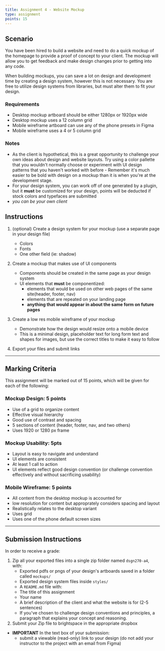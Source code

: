 ```yaml
---
title: Assignment 4 - Website Mockup
type: assignment
points: 15
---
```


## Scenario

You have been hired to build a website and need to do a quick mockup of the homepage to provide a proof of concept to your client. The mockup will allow you to get feedback and make design changes prior to getting into any code.

When building mockups, you can save a lot on design and development time by creating a design system, however this is not necessary. You are free to utilize design systems from libraries, but must alter them to fit your design.

### Requirements

- Desktop mockup artboard should be either 1280px or 1920px wide
- Desktop mockup uses a 12 column grid
- Mobile wireframe artboard can use any of the phone presets in Figma
- Mobile wireframe uses a 4 or 5 column grid

### Notes

- As the client is hypothetical, this is a great opportunity to challenge your own ideas about design and website layouts. Try using a color pallette that you wouldn't normally choose or experiment with UI design patterns that you haven't worked with before - Remember it's much easier to be bold with design on a mockup than it is when you're at the development stage.
- For your design system, you can work off of one generated by a plugin, but it **must** be customized for your design, points will be deducted if stock colors and typefaces are submitted
- _you can be your own client_

## Instructions

1. (optional) Create a design system for your mockup (use a separate page in your design file)

   - Colors
   - Fonts
   - One other field (ie: shadow)

2. Create a mockup that makes use of UI components

   - Components should be created in the same page as your design system
   - UI elements that **must** be componentized:
     - elements that would be used on other web pages of the same site(header, footer, nav)
     - elements that are repeated on your landing page
     - **anything that would appear in about the same form on future pages**

3. Create a low res mobile wireframe of your mockup

   - Demonstrate how the design would resize onto a mobile device
   - This is a minimal design, placeholder text for long form text and shapes for images, but use the correct titles to make it easy to follow

4. Export your files and submit links

---

## Marking Criteria

This assignment will be marked out of 15 points, which will be given for each of the following:

### Mockup Design: 5 points

- Use of a grid to organize content
- Effective visual hierarchy
- Good use of contrast and spacing
- 5 sections of content (header, footer, nav, and two others)
- Uses 1920 or 1280 px frame

### Mockup Usability: 5pts

- Layout is easy to navigate and understand
- UI elements are consistent
- At least 1 call to action
- UI elements reflect good design convention (or challenge convention effectively and without sacrificing usability)

### Mobile Wireframe: 5 points

- All content from the desktop mockup is accounted for
- low resolution for content but approprately considers spacing and layout
- Realistically relates to the desktop variant
- Uses grid
- Uses one of the phone default screen sizes

---

## Submission Instructions

In order to receive a grade:

1. Zip all your exported files into a single zip folder named `dsgn270-a4`, with:
   - Exported pdfs or pngs of your design's artboards saved in a folder called `mockups/`
   - Exported design system files inside `styles/`
   - A `README.md` file with:
   - The title of this assignment
   - Your name
   - A brief description of the client and what the website is for (2-5 sentences)
   - If you've chosen to challenge design conventions and principles, a paragraph that explains your concept and reasoning.
2. Submit your Zip file to brightspace in the appropriate dropbox

- **IMPORTANT** In the text box of your submission:
  - submit a viewable (read-only) link to your design (do not add your instructor to the project with an email from Figma)
